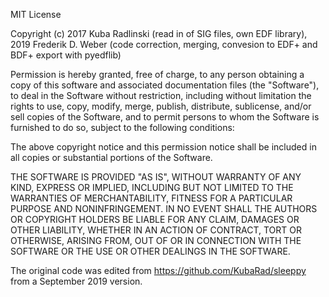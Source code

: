 MIT License

Copyright (c)
2017 Kuba Radlinski (read in of SIG files, own EDF library),
2019 Frederik D. Weber (code correction, merging, convesion to EDF+ and BDF+ export with pyedflib)

Permission is hereby granted, free of charge, to any person obtaining a copy of this software and associated documentation files (the "Software"), to deal in the Software without restriction, including without limitation the rights to use, copy, modify, merge, publish, distribute, sublicense, and/or sell copies of the Software, and to permit persons to whom the Software is furnished to do so, subject to the following conditions:

The above copyright notice and this permission notice shall be included in all copies or substantial portions of the Software.

THE SOFTWARE IS PROVIDED "AS IS", WITHOUT WARRANTY OF ANY KIND, EXPRESS OR IMPLIED, INCLUDING BUT NOT LIMITED TO THE WARRANTIES OF MERCHANTABILITY, FITNESS FOR A PARTICULAR PURPOSE AND NONINFRINGEMENT. IN NO EVENT SHALL THE AUTHORS OR COPYRIGHT HOLDERS BE LIABLE FOR ANY CLAIM, DAMAGES OR OTHER LIABILITY, WHETHER IN AN ACTION OF CONTRACT, TORT OR OTHERWISE, ARISING FROM, OUT OF OR IN CONNECTION WITH THE SOFTWARE OR THE USE OR OTHER DEALINGS IN THE SOFTWARE.

The original code was edited from
https://github.com/KubaRad/sleeppy
from a September 2019 version.